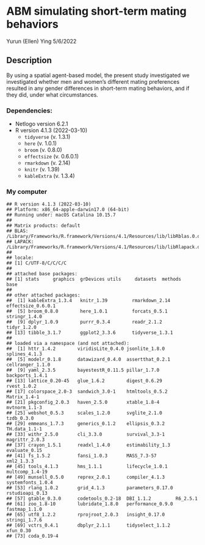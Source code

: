 ABM simulating short-term mating behaviors
================
Yurun (Ellen) Ying
5/6/2022

## Description

By using a spatial agent-based model, the present study investigated we
investigated whether men and women’s different mating preferences
resulted in any gender differences in short-term mating behaviors, and
if they did, under what circumstances.

### Dependencies:

-   Netlogo version 6.2.1
-   R version 4.1.3 (2022-03-10)
    -   `tidyverse` (v. 1.3.1)
    -   `here` (v. 1.0.1)
    -   `broom` (v. 0.8.0)
    -   `effectsize` (v. 0.6.0.1)
    -   `rmarkdown` (v. 2.14)
    -   `knitr` (v. 1.39)
    -   `kableExtra` (v. 1.3.4)

### My computer

    ## R version 4.1.3 (2022-03-10)
    ## Platform: x86_64-apple-darwin17.0 (64-bit)
    ## Running under: macOS Catalina 10.15.7
    ## 
    ## Matrix products: default
    ## BLAS:   /Library/Frameworks/R.framework/Versions/4.1/Resources/lib/libRblas.0.dylib
    ## LAPACK: /Library/Frameworks/R.framework/Versions/4.1/Resources/lib/libRlapack.dylib
    ## 
    ## locale:
    ## [1] C/UTF-8/C/C/C/C
    ## 
    ## attached base packages:
    ## [1] stats     graphics  grDevices utils     datasets  methods   base     
    ## 
    ## other attached packages:
    ##  [1] kableExtra_1.3.4   knitr_1.39         rmarkdown_2.14     effectsize_0.6.0.1
    ##  [5] broom_0.8.0        here_1.0.1         forcats_0.5.1      stringr_1.4.0     
    ##  [9] dplyr_1.0.9        purrr_0.3.4        readr_2.1.2        tidyr_1.2.0       
    ## [13] tibble_3.1.7       ggplot2_3.3.6      tidyverse_1.3.1   
    ## 
    ## loaded via a namespace (and not attached):
    ##  [1] httr_1.4.2        viridisLite_0.4.0 jsonlite_1.8.0    splines_4.1.3    
    ##  [5] modelr_0.1.8      datawizard_0.4.0  assertthat_0.2.1  cellranger_1.1.0 
    ##  [9] yaml_2.3.5        bayestestR_0.11.5 pillar_1.7.0      backports_1.4.1  
    ## [13] lattice_0.20-45   glue_1.6.2        digest_0.6.29     rvest_1.0.2      
    ## [17] colorspace_2.0-3  sandwich_3.0-1    htmltools_0.5.2   Matrix_1.4-1     
    ## [21] pkgconfig_2.0.3   haven_2.5.0       xtable_1.8-4      mvtnorm_1.1-3    
    ## [25] webshot_0.5.3     scales_1.2.0      svglite_2.1.0     tzdb_0.3.0       
    ## [29] emmeans_1.7.3     generics_0.1.2    ellipsis_0.3.2    TH.data_1.1-1    
    ## [33] withr_2.5.0       cli_3.3.0         survival_3.3-1    magrittr_2.0.3   
    ## [37] crayon_1.5.1      readxl_1.4.0      estimability_1.3  evaluate_0.15    
    ## [41] fs_1.5.2          fansi_1.0.3       MASS_7.3-57       xml2_1.3.3       
    ## [45] tools_4.1.3       hms_1.1.1         lifecycle_1.0.1   multcomp_1.4-19  
    ## [49] munsell_0.5.0     reprex_2.0.1      compiler_4.1.3    systemfonts_1.0.4
    ## [53] rlang_1.0.2       grid_4.1.3        parameters_0.17.0 rstudioapi_0.13  
    ## [57] gtable_0.3.0      codetools_0.2-18  DBI_1.1.2         R6_2.5.1         
    ## [61] zoo_1.8-10        lubridate_1.8.0   performance_0.9.0 fastmap_1.1.0    
    ## [65] utf8_1.2.2        rprojroot_2.0.3   insight_0.17.0    stringi_1.7.6    
    ## [69] vctrs_0.4.1       dbplyr_2.1.1      tidyselect_1.1.2  xfun_0.30        
    ## [73] coda_0.19-4

